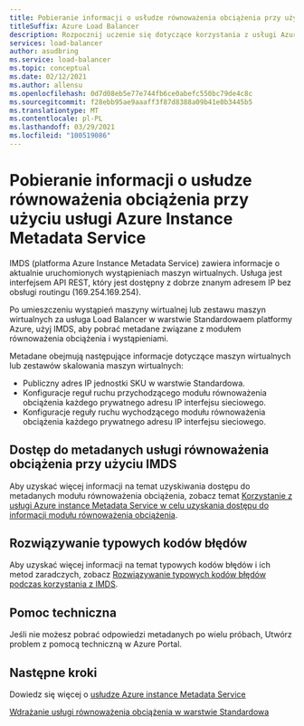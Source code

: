 ```yaml
---
title: Pobieranie informacji o usłudze równoważenia obciążenia przy użyciu usługi Azure Instance Metadata Service
titleSuffix: Azure Load Balancer
description: Rozpocznij uczenie się dotyczące korzystania z usługi Azure Instance Metadata Service w celu pobrania informacji o usłudze równoważenia obciążenia.
services: load-balancer
author: asudbring
ms.service: load-balancer
ms.topic: conceptual
ms.date: 02/12/2021
ms.author: allensu
ms.openlocfilehash: 0d7d08eb5e77e744fb6ce0abefc550bc79de4c8c
ms.sourcegitcommit: f28ebb95ae9aaaff3f87d8388a09b41e0b3445b5
ms.translationtype: MT
ms.contentlocale: pl-PL
ms.lasthandoff: 03/29/2021
ms.locfileid: "100519086"
---
```

# <a name="retrieve-load-balancer-information-by-using-the-azure-instance-metadata-service"></a>Pobieranie informacji o usłudze równoważenia obciążenia przy użyciu usługi Azure Instance Metadata Service

IMDS (platforma Azure Instance Metadata Service) zawiera informacje o aktualnie uruchomionych wystąpieniach maszyn wirtualnych. Usługa jest interfejsem API REST, który jest dostępny z dobrze znanym adresem IP bez obsługi routingu (169.254.169.254). 

Po umieszczeniu wystąpień maszyny wirtualnej lub zestawu maszyn wirtualnych za usługa Load Balancer w warstwie Standardowaem platformy Azure, użyj IMDS, aby pobrać metadane związane z modułem równoważenia obciążenia i wystąpieniami.

Metadane obejmują następujące informacje dotyczące maszyn wirtualnych lub zestawów skalowania maszyn wirtualnych:

* Publiczny adres IP jednostki SKU w warstwie Standardowa.
* Konfiguracje reguł ruchu przychodzącego modułu równoważenia obciążenia każdego prywatnego adresu IP interfejsu sieciowego.
* Konfiguracje reguły ruchu wychodzącego modułu równoważenia obciążenia każdego prywatnego adresu IP interfejsu sieciowego.

## <a name="access-the-load-balancer-metadata-using-the-imds"></a>Dostęp do metadanych usługi równoważenia obciążenia przy użyciu IMDS

Aby uzyskać więcej informacji na temat uzyskiwania dostępu do metadanych modułu równoważenia obciążenia, zobacz temat [Korzystanie z usługi Azure instance Metadata Service w celu uzyskania dostępu do informacji modułu równoważenia obciążenia](howto-load-balancer-imds.md).

## <a name="troubleshoot-common-error-codes"></a>Rozwiązywanie typowych kodów błędów

Aby uzyskać więcej informacji na temat typowych kodów błędów i ich metod zaradczych, zobacz [Rozwiązywanie typowych kodów błędów podczas korzystania z IMDS](troubleshoot-load-balancer-imds.md). 

## <a name="support"></a>Pomoc techniczna

Jeśli nie możesz pobrać odpowiedzi metadanych po wielu próbach, Utwórz problem z pomocą techniczną w Azure Portal.

## <a name="next-steps"></a>Następne kroki
Dowiedz się więcej o [usłudze Azure instance Metadata Service](../virtual-machines/windows/instance-metadata-service.md)

[Wdrażanie usługi równoważenia obciążenia w warstwie Standardowa](quickstart-load-balancer-standard-public-portal.md)

